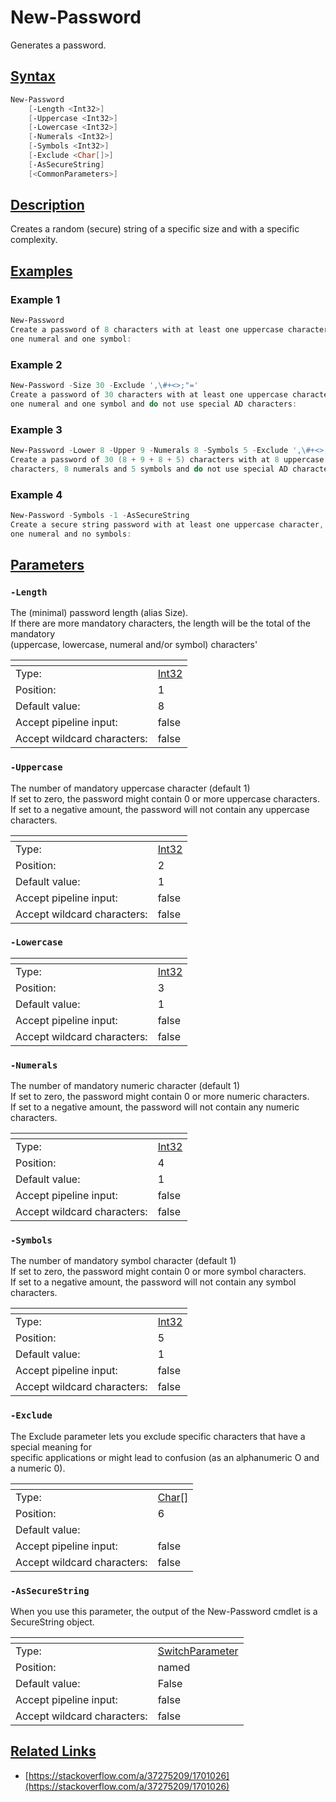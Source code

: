 # New-Password
Generates a password.
## [Syntax](#syntax)
```PowerShell
New-Password
    [-Length <Int32>]
    [-Uppercase <Int32>]
    [-Lowercase <Int32>]
    [-Numerals <Int32>]
    [-Symbols <Int32>]
    [-Exclude <Char[]>]
    [-AsSecureString]
    [<CommonParameters>]
```
## [Description](#description)
 Creates a random (secure) string of a specific size and with a specific complexity.

## [Examples](exampls)
### Example 1
```PowerShell
New-Password
Create a password of 8 characters with at least one uppercase character, one lowercase character,
one numeral and one symbol:
```
### Example 2
```PowerShell
New-Password -Size 30 -Exclude ',\#+<>;"='
Create a password of 30 characters with at least one uppercase character, one lowercase character,
one numeral and one symbol and do not use special AD characters:
```
### Example 3
```PowerShell
New-Password -Lower 8 -Upper 9 -Numerals 8 -Symbols 5 -Exclude ',\#+<>;"='
Create a password of 30 (8 + 9 + 8 + 5) characters with at 8 uppercase characters, 9 lowercase
characters, 8 numerals and 5 symbols and do not use special AD characters:
```
### Example 4
```PowerShell
New-Password -Symbols -1 -AsSecureString
Create a secure string password with at least one uppercase character, one lowercase character,
one numeral and no symbols:
```
## [Parameters](#parameters)
### `-Length`
 The (minimal) password length (alias Size).  
If there are more mandatory characters, the length will be the total of the mandatory  
(uppercase, lowercase, numeral and/or symbol) characters&#39;

| <!--                    --> | <!-- --> |
| --------------------------- | -------- |
| Type:                       | [Int32](https://docs.microsoft.com/en-us/dotnet/api/System.Int32) |
| Position:                   | 1 |
| Default value:              | 8 |
| Accept pipeline input:      | false |
| Accept wildcard characters: | false |
### `-Uppercase`
 The number of mandatory uppercase character (default 1)  
If set to zero, the password might contain 0 or more uppercase characters.  
If set to a negative amount, the password will not contain any uppercase characters.

| <!--                    --> | <!-- --> |
| --------------------------- | -------- |
| Type:                       | [Int32](https://docs.microsoft.com/en-us/dotnet/api/System.Int32) |
| Position:                   | 2 |
| Default value:              | 1 |
| Accept pipeline input:      | false |
| Accept wildcard characters: | false |
### `-Lowercase`
| <!--                    --> | <!-- --> |
| --------------------------- | -------- |
| Type:                       | [Int32](https://docs.microsoft.com/en-us/dotnet/api/System.Int32) |
| Position:                   | 3 |
| Default value:              | 1 |
| Accept pipeline input:      | false |
| Accept wildcard characters: | false |
### `-Numerals`
 The number of mandatory numeric character (default 1)  
If set to zero, the password might contain 0 or more numeric characters.  
If set to a negative amount, the password will not contain any numeric characters.

| <!--                    --> | <!-- --> |
| --------------------------- | -------- |
| Type:                       | [Int32](https://docs.microsoft.com/en-us/dotnet/api/System.Int32) |
| Position:                   | 4 |
| Default value:              | 1 |
| Accept pipeline input:      | false |
| Accept wildcard characters: | false |
### `-Symbols`
 The number of mandatory symbol character (default 1)  
If set to zero, the password might contain 0 or more symbol characters.  
If set to a negative amount, the password will not contain any symbol characters.

| <!--                    --> | <!-- --> |
| --------------------------- | -------- |
| Type:                       | [Int32](https://docs.microsoft.com/en-us/dotnet/api/System.Int32) |
| Position:                   | 5 |
| Default value:              | 1 |
| Accept pipeline input:      | false |
| Accept wildcard characters: | false |
### `-Exclude`
 The Exclude parameter lets you exclude specific characters that have a special meaning for  
specific applications or might lead to confusion (as an alphanumeric O and a numeric 0).

| <!--                    --> | <!-- --> |
| --------------------------- | -------- |
| Type:                       | [Char[]](https://docs.microsoft.com/en-us/dotnet/api/System.Char[]) |
| Position:                   | 6 |
| Default value:              |  |
| Accept pipeline input:      | false |
| Accept wildcard characters: | false |
### `-AsSecureString`
 When you use this parameter, the output of the New-Password cmdlet is a SecureString object.

| <!--                    --> | <!-- --> |
| --------------------------- | -------- |
| Type:                       | [SwitchParameter](https://docs.microsoft.com/en-us/dotnet/api/System.Management.Automation.SwitchParameter) |
| Position:                   | named |
| Default value:              | False |
| Accept pipeline input:      | false |
| Accept wildcard characters: | false |
## [Related Links](#related-links)
* [https://stackoverflow.com/a/37275209/1701026](https://stackoverflow.com/a/37275209/1701026)
